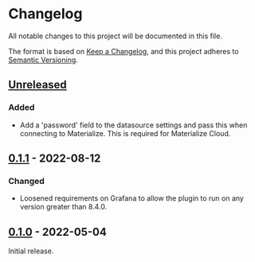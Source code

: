 # Changelog

All notable changes to this project will be documented in this file.

The format is based on [Keep a Changelog](https://keepachangelog.com/en/1.0.0/),
and this project adheres to [Semantic Versioning](https://semver.org/spec/v2.0.0.html).

## [Unreleased]

### Added

- Add a 'password' field to the datasource settings and pass this when connecting to Materialize. This is required for Materialize Cloud.

## [0.1.1] - 2022-08-12

### Changed

- Loosened requirements on Grafana to allow the plugin to run on any version
  greater than 8.4.0.

## [0.1.0] - 2022-05-04

Initial release.

[unreleased]: https://github.com/sd2k/grafana-materialize-datasource/compare/v0.1.1...HEAD
[0.1.1]: https://github.com/sd2k/grafana-materialize-datasource/compare/v0.1.0...v0.1.1
[0.1.0]: https://github.com/sd2k/grafana-materialize-datasource/tag/v0.1.0

